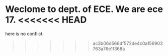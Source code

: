 Weclome to dept. of ECE.
We are ece 17.
<<<<<<< HEAD
=======
here is no conflict.
>>>>>>> ac3b06d566df572de4c0a156903763a76e1f368a
